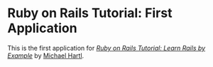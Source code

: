 # Ruby on Rails Tutorial: First Application

This is the first application for [*Ruby on Rails Tutorial: Learn Rails by Example*](http://railstutorial.org) by [Michael Hartl](http://michaelhartl.com).
